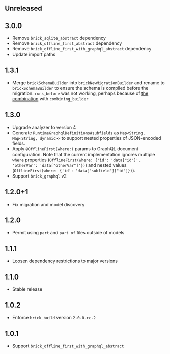 ## Unreleased

## 3.0.0

* Remove `brick_sqlite_abstract` dependency
* Remove `brick_offline_first_abstract` dependency
* Remove `brick_offline_first_with_graphql_abstract` dependency
* Update import paths

## 1.3.1

* Merge `brickSchemaBuilder` into `brickNewMigrationBuilder` and rename to `brickSchemaBuilder` to ensure the schema is compiled before the migration. `runs_before` was not working, perhaps because of [the combination](https://github.com/dart-lang/build/blob/85900b19ee186d133b41e957fd60836282b45d7c/docs/builder_author_faq.md#why-cant-my-builder-resolve-code-output-by-another-builder) with `combining_builder`

## 1.3.0

* Upgrade analyzer to version 4
* Generate `RuntimeGraphqlDefinitions#subfields` as `Map<String, Map<String, dynamic>>` to support nested properties of JSON-encoded fields.
* Apply `@OfflineFirst(where:)` params to GraphQL document configuration. Note that the current implementation ignores multiple `where` properties (`OfflineFirst(where: {'id': 'data["id"]', 'otherVar': 'data["otherVar"]'})`) and nested values (`OfflineFirst(where: {'id': 'data["subfield"]["id"]})`).
* Support `brick_graphql` v2

## 1.2.0+1

* Fix migration and model discovery

## 1.2.0

* Permit using `part` and `part of` files outside of models

## 1.1.1

* Loosen dependency restrictions to major versions

## 1.1.0

* Stable release

## 1.0.2

* Enforce `brick_build` version `2.0.0-rc.2`

## 1.0.1

* Support `brick_offline_first_with_graphql_abstract`
